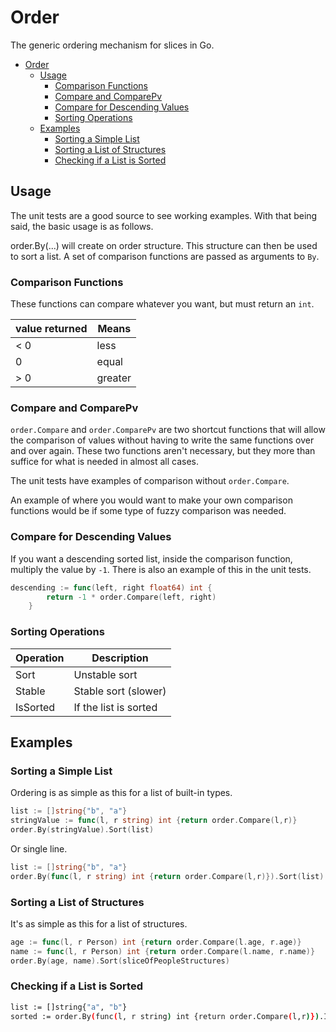 # Order

The generic ordering mechanism for slices in Go.

- [Order](#order)
	- [Usage](#usage)
		- [Comparison Functions](#comparison-functions)
		- [Compare and ComparePv](#compare-and-comparepv)
		- [Compare for Descending Values](#compare-for-descending-values)
		- [Sorting Operations](#sorting-operations)
	- [Examples](#examples)
		- [Sorting a Simple List](#sorting-a-simple-list)
		- [Sorting a List of Structures](#sorting-a-list-of-structures)
		- [Checking if a List is Sorted](#checking-if-a-list-is-sorted)

## Usage

The unit tests are a good source to see working examples. With that being said,
the basic usage is as follows.

order.By(...) will create on order structure. This structure can then be used
to sort a list. A set of comparison functions are passed as arguments to `By`.

### Comparison Functions

These functions can compare whatever you want, but must return an `int`.

| value returned | Means   |
|----------------|---------|
| < 0            | less    |
| 0              | equal   |
| > 0            | greater |

### Compare and ComparePv

`order.Compare` and `order.ComparePv` are two shortcut functions that will
allow the comparison of values without having to write the same functions over
and over again. These two functions aren't necessary, but they more than
suffice for what is needed in almost all cases.

The unit tests have examples of comparison without `order.Compare`.

An example of where you would want to make your own comparison functions would
be if some type of fuzzy comparison was needed.

### Compare for Descending Values

If you want a descending sorted list, inside the comparison function, multiply
the value by `-1`. There is also an example of this in the unit tests.

```go
descending := func(left, right float64) int {
		return -1 * order.Compare(left, right)
	}
```

### Sorting Operations

| Operation | Description           |
|-----------|-----------------------|
| Sort      | Unstable sort         |
| Stable    | Stable sort (slower)  |
| IsSorted  | If the list is sorted |

## Examples

### Sorting a Simple List

Ordering is as simple as this for a list of built-in types.

```go
list := []string{"b", "a"}
stringValue := func(l, r string) int {return order.Compare(l,r)}
order.By(stringValue).Sort(list)
```

Or single line.

```go
list := []string{"b", "a"}
order.By(func(l, r string) int {return order.Compare(l,r)}).Sort(list)
```

### Sorting a List of Structures

It's as simple as this for a list of structures.

```go
age := func(l, r Person) int {return order.Compare(l.age, r.age)}
name := func(l, r Person) int {return order.Compare(l.name, r.name)}
order.By(age, name).Sort(sliceOfPeopleStructures)
```

### Checking if a List is Sorted

```sh
list := []string{"a", "b"}
sorted := order.By(func(l, r string) int {return order.Compare(l,r)}).IsSorted(list)
```
